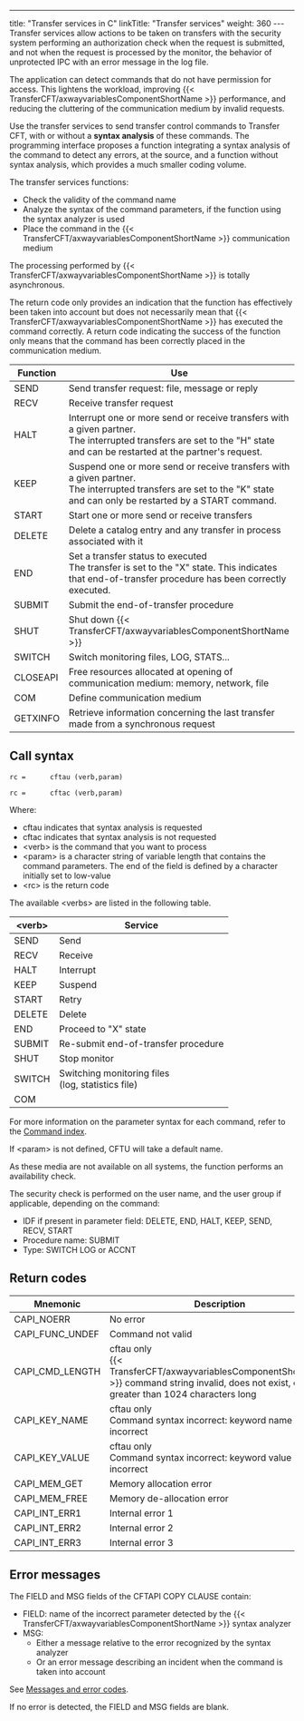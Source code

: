 ---
title: "Transfer  services in C"
linkTitle: "Transfer services"
weight: 360
---Transfer services allow actions to be taken
on transfers with the security system performing an authorization check
when the request is submitted, and not when the request is processed by
the monitor, the behavior of unprotected IPC with an error message in
the log file.

The application can detect commands that do
not have permission for access. This lightens the workload, improving {{< TransferCFT/axwayvariablesComponentShortName  >}} performance, and reducing the cluttering
of the communication medium by invalid requests.

Use the transfer services to send transfer control commands to Transfer
CFT, with or without a **syntax analysis**
of these commands. The programming interface proposes a function integrating
a syntax analysis of the command to detect any errors, at the source,
and a function without syntax analysis, which provides a much smaller
coding volume.

The transfer services functions:

* Check the validity
    of the command name
* Analyze the syntax
    of the command parameters, if the function using the syntax analyzer is
    used
* Place the command
    in the {{< TransferCFT/axwayvariablesComponentShortName >}} communication medium

The processing performed by {{< TransferCFT/axwayvariablesComponentShortName  >}} is totally asynchronous.

The return code only provides an indication that the function has effectively
been taken into account but does not necessarily mean that {{< TransferCFT/axwayvariablesComponentShortName  >}}
has executed the command correctly. A return code indicating the success
of the function only means that the command has been correctly placed
in the communication medium.


| Function | Use |
| --- | --- |
| SEND | Send transfer request: file, message or reply |
| RECV | Receive transfer request |
| HALT | Interrupt one or more send or receive transfers with a given partner.<br/> The interrupted transfers are set to the "H" state and can be restarted at the partner's request. |
| KEEP | Suspend one or more send or receive transfers with a given partner.<br/> The interrupted transfers are set to the "K" state and can only be restarted by a START command. |
| START | Start one or more send or receive transfers |
| DELETE | Delete a catalog entry and any transfer in process associated with it |
| END | Set a transfer status to executed<br/> The transfer is set to the "X" state. This indicates that end-of-transfer procedure has been correctly executed. |
| SUBMIT | Submit the end-of-transfer procedure |
| SHUT | Shut down {{< TransferCFT/axwayvariablesComponentShortName  >}} |
| SWITCH | Switch monitoring files, LOG, STATS... |
| CLOSEAPI | Free resources allocated at opening of communication medium: memory, network, file |
| COM | Define communication medium |
| GETXINFO | Retrieve information concerning the last transfer made from a synchronous request |


<span id="Call Syntax"></span>

## Call syntax

`rc =      cftau (verb,param)`

`rc =      cftac (verb,param)`

Where:

* cftau indicates
    that syntax analysis is requested
* cftac indicates that syntax analysis is not requested
* &lt;verb> is
    the command that you want to process
* &lt;param> is
    a character string of variable length that contains the command parameters.
    The end of the field is defined by a character initially set to low-value
* &lt;rc> is the
    return code

The available &lt;verbs> are listed in the following table.


| &lt;verb&gt; | Service |
| --- | --- |
| SEND | Send |
| RECV | Receive |
| HALT | Interrupt |
| KEEP | Suspend |
| START | Retry |
| DELETE | Delete |
| END | Proceed to "X" state |
| SUBMIT | Re-submit end-of-transfer procedure |
| SHUT | Stop monitor |
| SWITCH | Switching monitoring files<br /> (log, statistics file) |
| COM |   |


For more information on the parameter syntax for each command, refer to
the [Command index](../../../../c_intro_userinterfaces/command_summary).

If &lt;param> is not defined, CFTU will
take a default name.

As these media are not available on all systems, the function performs
an availability check.

The security check is performed on the user name, and the user group
if applicable, depending on the command:

* IDF if present
    in parameter field: DELETE, END, HALT, KEEP, SEND, RECV, START
* Procedure name:
    SUBMIT
* Type: SWITCH LOG
    or ACCNT

## Return codes


| Mnemonic | Description |
| --- | --- |
| CAPI_NOERR | No error |
| CAPI_FUNC_UNDEF | Command not valid |
| CAPI_CMD_LENGTH | cftau only<br/> {{< TransferCFT/axwayvariablesComponentShortName  >}} command string invalid, does not exist, or greater than 1024 characters long  |
| CAPI_KEY_NAME | cftau only<br/> Command syntax incorrect: keyword name incorrect |
| CAPI_KEY_VALUE | cftau only<br/> Command syntax incorrect: keyword value incorrect |
| CAPI_MEM_GET | Memory allocation error |
| CAPI_MEM_FREE | Memory de-allocation error |
| CAPI_INT_ERR1 | Internal error 1 |
| CAPI_INT_ERR2 | Internal error 2 |
| CAPI_INT_ERR3 | Internal error 3 |


## Error messages

The FIELD and MSG fields of the CFTAPI COPY CLAUSE contain:

* FIELD: name of
    the incorrect parameter detected by the {{< TransferCFT/axwayvariablesComponentShortName >}} syntax analyzer
* MSG:
    *   Either a message
        relative to the error recognized by the syntax analyzer
    *   Or an error
        message describing an incident when the command is taken into account

See [Messages
and error codes](../../../../troubleshoot_intro/collecting_information).

If no error is detected, the FIELD and MSG fields are blank.
